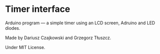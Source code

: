# Timer interface
Arduino program — a simple timer using an LCD screen, Adruino and LED diodes.

Made by Dariusz Czajkowski and Grzegorz Tłuszcz.

Under MIT License.
